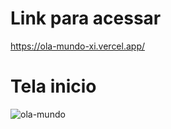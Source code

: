 # Link para acessar 
https://ola-mundo-xi.vercel.app/
# Tela inicio
![ola-mundo](https://user-images.githubusercontent.com/105889905/227299972-53e1e86b-77b0-4249-bd26-65a936e176d5.png)

